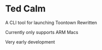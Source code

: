 # Ted Calm

A CLI tool for launching Toontown Rewritten

Currently only supports ARM Macs

Very early development